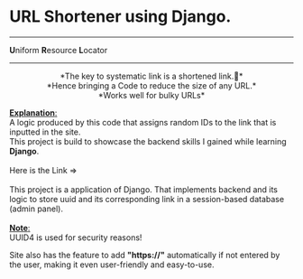 <h1> URL Shortener using Django.</h1>
<hr>

**U**niform **R**esource **L**ocator
<hr>

<p align=center>*The key to systematic link is a shortened link.🤏*
<br>
*Hence bringing a Code to reduce the size of any URL.*
<br>
*Works well for bulky URLs*</p>




<u>**Explanation**:</u><br>
A logic produced by this code that assigns random IDs to the link that is inputted in the site.
<br>
This project is build to showcase the backend skills I gained while learning **Django**.
<br>
<br>
Here is the Link =>
<br>
<br>
This project is a application of Django. That implements backend and its logic to store uuid and its corresponding link in a session-based database (admin panel).
<br>
<br>
<u>**Note**:</u><br> UUID4 is used for security reasons!

Site also has the feature to add **"https://"** automatically if not entered by the user, making it even user-friendly and easy-to-use.

